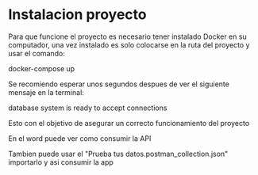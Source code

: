 # Instalacion proyecto
Para que funcione el proyecto es necesario tener instalado Docker en su computador, una vez instalado es solo colocarse en la ruta del proyecto y usar el comando:


docker-compose up


Se recomiendo esperar unos segundos despues de ver el siguiente mensaje en la terminal:

database system is ready to accept connections

Esto con el objetivo de asegurar un correcto funcionamiento del proyecto


En el word puede ver como consumir la API

Tambien puede usar el "Prueba tus datos.postman_collection.json" importarlo y asi consumir la app